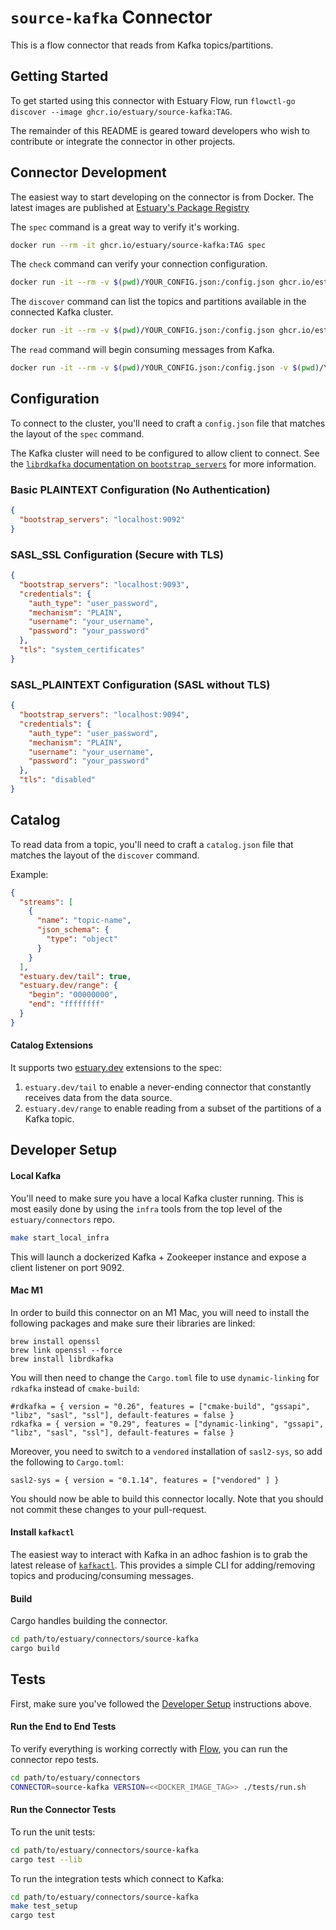 # `source-kafka` Connector

This is a flow connector that reads from Kafka topics/partitions.

## Getting Started

To get started using this connector with Estuary Flow, run `flowctl-go discover --image ghcr.io/estuary/source-kafka:TAG`.

The remainder of this README is geared toward developers who wish to contribute or integrate the connector in other projects.

## Connector Development

The easiest way to start developing on the connector is from Docker. The latest images are published at [Estuary's Package Registry](https://github.com/orgs/estuary/packages)

The `spec` command is a great way to verify it's working.

```bash
docker run --rm -it ghcr.io/estuary/source-kafka:TAG spec
```

The `check` command can verify your connection configuration.

```bash
docker run -it --rm -v $(pwd)/YOUR_CONFIG.json:/config.json ghcr.io/estuary/source-kafka:TAG check --config=/config.json
```

The `discover` command can list the topics and partitions available in the connected Kafka cluster.

```bash
docker run -it --rm -v $(pwd)/YOUR_CONFIG.json:/config.json ghcr.io/estuary/source-kafka:TAG discover --config=/config.json
```

The `read` command will begin consuming messages from Kafka.

```bash
docker run -it --rm -v $(pwd)/YOUR_CONFIG.json:/config.json -v $(pwd)/YOUR_CATALOG.json:/catalog.json ghcr.io/estuary/source-kafka:TAG read --config=/config.json --catalog=/catalog.json
```

## Configuration

To connect to the cluster, you'll need to craft a `config.json` file that matches the layout of the `spec` command.

The Kafka cluster will need to be configured to allow client to connect. See the [`librdkafka` documentation on `bootstrap_servers`](https://github.com/edenhill/librdkafka/blob/master/CONFIGURATION.md#global-configuration-properties) for more information.

### Basic PLAINTEXT Configuration (No Authentication)

```json
{
  "bootstrap_servers": "localhost:9092"
}
```

### SASL_SSL Configuration (Secure with TLS)

```json
{
  "bootstrap_servers": "localhost:9093",
  "credentials": {
    "auth_type": "user_password",
    "mechanism": "PLAIN",
    "username": "your_username",
    "password": "your_password"
  },
  "tls": "system_certificates"
}
```

### SASL_PLAINTEXT Configuration (SASL without TLS)

```json
{
  "bootstrap_servers": "localhost:9094",
  "credentials": {
    "auth_type": "user_password",
    "mechanism": "PLAIN",
    "username": "your_username",
    "password": "your_password"
  },
  "tls": "disabled"
}
```

## Catalog

To read data from a topic, you'll need to craft a `catalog.json` file that matches the layout of the `discover` command.

Example:

```json
{
  "streams": [
    {
      "name": "topic-name",
      "json_schema": {
        "type": "object"
      }
    }
  ],
  "estuary.dev/tail": true,
  "estuary.dev/range": {
    "begin": "00000000",
    "end": "ffffffff"
  }
}
```

#### Catalog Extensions

It supports two [estuary.dev](estuary.dev) extensions to the spec:
1. `estuary.dev/tail` to enable a never-ending connector that constantly receives data from the data source.
2. `estuary.dev/range` to enable reading from a subset of the partitions of a Kafka topic.


## Developer Setup

#### Local Kafka

You'll need to make sure you have a local Kafka cluster running. This is most
easily done by using the `infra` tools from the top level of the
`estuary/connectors` repo.

```bash
make start_local_infra
```

This will launch a dockerized Kafka + Zookeeper instance and expose a client listener on port 9092.

#### Mac M1

In order to build this connector on an M1 Mac, you will need to install the
following packages and make sure their libraries are linked:

```
brew install openssl
brew link openssl --force
brew install librdkafka
```

You will then need to change the `Cargo.toml` file to use `dynamic-linking` for
`rdkafka` instead of `cmake-build`:

```
#rdkafka = { version = "0.26", features = ["cmake-build", "gssapi", "libz", "sasl", "ssl"], default-features = false }
rdkafka = { version = "0.29", features = ["dynamic-linking", "gssapi", "libz", "sasl", "ssl"], default-features = false }
```

Moreover, you need to switch to a `vendored` installation of `sasl2-sys`, so add
the following to `Cargo.toml`:

```
sasl2-sys = { version = "0.1.14", features = ["vendored" ] }
```

You should now be able to build this connector locally. Note that you should not
commit these changes to your pull-request.

#### Install `kafkactl`

The easiest way to interact with Kafka in an adhoc fashion is to grab the latest
release of [`kafkactl`](https://github.com/deviceinsight/kafkactl). This
provides a simple CLI for adding/removing topics and producing/consuming
messages.

#### Build

Cargo handles building the connector.

```bash
cd path/to/estuary/connectors/source-kafka
cargo build
```

## Tests

First, make sure you've followed the [Developer Setup](#developer-setup) instructions above.

#### Run the End to End Tests

To verify everything is working correctly with [Flow](github.com/estuary/flow), you can run the connector repo tests.

```bash
cd path/to/estuary/connectors
CONNECTOR=source-kafka VERSION=<<DOCKER_IMAGE_TAG>> ./tests/run.sh
```

#### Run the Connector Tests

To run the unit tests:

```bash
cd path/to/estuary/connectors/source-kafka
cargo test --lib
```

To run the integration tests which connect to Kafka:

```bash
cd path/to/estuary/connectors/source-kafka
make test_setup
cargo test
```
